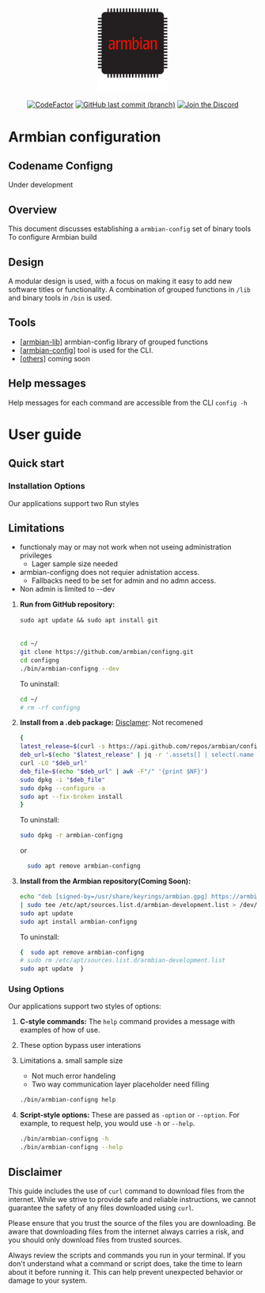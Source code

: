 <p align="center">
    <img src="https://raw.githubusercontent.com/armbian/build/main/.github/armbian-logo.png" alt="Armbian logo" width="144">
</p>
<div align="center">

[![CodeFactor](https://www.codefactor.io/repository/github/tearran/configng/badge)](https://www.codefactor.io/repository/github/tearran/configng)
[![GitHub last commit (branch)](https://img.shields.io/github/last-commit/Tearran/configng/main)](https://github.com/Tearran/configng/commits)
[![Join the Discord](https://img.shields.io/discord/854735915313659944.svg?color=7289da&label=Discord%20&logo=discord)](https://discord.com/invite/gNJ2fPZKvc)

</div>

# Armbian configuration

## Codename Configng
Under development

## Overview
This document discusses establishing a `armbian-config` set of binary tools To configure Armbian build
## Design
A modular design is used, with a focus on making it easy to add new software titles or functionality. A combination of grouped functions in `/lib` and binary tools in `/bin` is used.

## Tools
- [[armbian-lib]](https://github.com/Tearran/configng/wiki/library) armbian-config library of grouped functions
- [[armbian-config]](https://github.com/Tearran/configng/wiki/config) tool is used for the CLI.
- [[others]](#) coming soon

## Help messages 
Help messages  for each command are accessible from the CLI `config -h`



# User guide
## Quick start
### Installation Options
Our applications support two Run styles

## Limitations 
<!-- For guidance on these best practices, refer to [insert relevant resources or links]. -->
- functionaly may or may not work when not useing administration privileges
  - Lager sample size needed
- armbian-configng does not requier adnistation access. 
  - Fallbacks need to be set for admin and no admn access.
- Non admin is limited to --dev

  

1. **Run from GitHub repository:**
   
   ` sudo apt update && sudo apt install git `
   
    ```bash

    cd ~/
    git clone https://github.com/armbian/configng.git
    cd configng
    ./bin/armbian-configng --dev
    ```

    To uninstall:

    ```bash
    cd ~/
    # rm -rf configng
    ```

3. **Install from a .deb package:**
    [Disclamer](#disclaimer): Not recomened

   <!-- generated readme allowed for dynamic links to be use with safer option of wget" -->
   
    ```bash
    {  
    latest_release=$(curl -s https://api.github.com/repos/armbian/configng/releases/latest)
    deb_url=$(echo "$latest_release" | jq -r '.assets[] | select(.name | endswith(".deb")) | .browser_download_url')
    curl -LO "$deb_url"
    deb_file=$(echo "$deb_url" | awk -F"/" '{print $NF}')
    sudo dpkg -i "$deb_file"
    sudo dpkg --configure -a
    sudo apt --fix-broken install  
    }
    ```

    To uninstall:

    ```bash
    sudo dpkg -r armbian-configng
    ```
    or
    ```bash
      sudo apt remove armbian-configng
    ```
4. **Install from the Armbian repository(Coming Soon):**

    ```bash
    echo "deb [signed-by=/usr/share/keyrings/armbian.gpg] https://armbian.github.io/configng stable main" \
    | sudo tee /etc/apt/sources.list.d/armbian-development.list > /dev/null
    sudo apt update
    sudo apt install armbian-configng
    ```

    To uninstall:

    ```bash
    {  sudo apt remove armbian-configng
    # sudo rm /etc/apt/sources.list.d/armbian-development.list
    sudo apt update  }
    ```

### Using Options

Our applications support two styles of options:

1. **C-style commands:** The `help` command provides a message with examples of how of use.
2. These option bypass user interations
3. Limitations
  a. small sample size
    - Not much error handeling
    - Two way communication layer placeholder need filling


    ```bash
    ./bin/armbian-configng help
    ```

5. **Script-style options:** These are passed as `-option` or `--option`. For example, to request help, you would use `-h` or `--help`.

    ```bash
    ./bin/armbian-configng -h
    ./bin/armbian-configng --help
    ```

## Disclaimer

This guide includes the use of `curl` command to download files from the internet. While we strive to provide safe and reliable instructions, we cannot guarantee the safety of any files downloaded using `curl`. 

Please ensure that you trust the source of the files you are downloading. Be aware that downloading files from the internet always carries a risk, and you should only download files from trusted sources.

Always review the scripts and commands you run in your terminal. If you don't understand what a command or script does, take the time to learn about it before running it. This can help prevent unexpected behavior or damage to your system.
